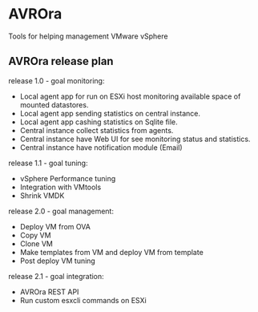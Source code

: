 # AVROra
Tools for helping management VMware vSphere

## AVROra release plan

release 1.0 - goal monitoring:
* Local agent app for run on ESXi host monitoring available space of mounted datastores.
* Local agent app sending statistics on central instance.
* Local agent app cashing statistics on Sqlite file.
* Central instance collect statistics from agents.
* Central instance have Web UI for see monitoring status and statistics.
* Central instance have notification module (Email)

release 1.1 - goal tuning:
* vSphere Performance tuning
* Integration with VMtools
* Shrink VMDK

release 2.0 - goal management:
* Deploy VM from OVA
* Copy VM
* Clone VM
* Make templates from VM and deploy VM from template
* Post deploy VM tuning

release 2.1 - goal integration:
* AVROra REST API
* Run custom esxcli commands on ESXi
